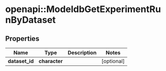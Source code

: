# openapi::ModeldbGetExperimentRunByDataset


## Properties
Name | Type | Description | Notes
------------ | ------------- | ------------- | -------------
**dataset_id** | **character** |  | [optional] 


